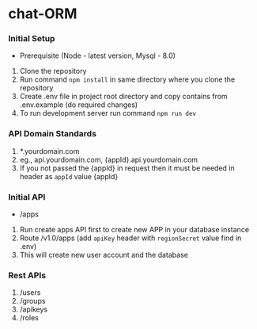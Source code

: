 # chat-ORM

### Initial Setup

- Prerequisite (Node - latest version, Mysql - 8.0)

1. Clone the repository
2. Run command `npm install` in same directory where you clone the repository
3. Create .env file in project root directory and copy contains from .env.example (do required changes)
4. To run development server run command `npm run dev`

### API Domain Standards

1. *.yourdomain.com
2. eg., api.yourdomain.com, {appId}.api.yourdomain.com
3. If you not passed the {appId} in request then it must be needed in header as `appId` value {appId}

### Initial API

- /apps

1. Run create apps API first to create new APP in your database instance
2. Route /v1.0/apps (add `apiKey` header with `regionSecret` value find in .env)
3. This will create new user account and the database

 ### Rest APIs
 
 1. /users
 2. /groups
 3. /apikeys
 4. /roles
 
